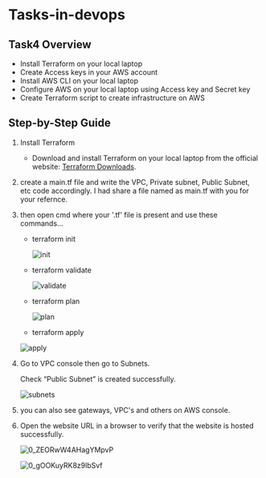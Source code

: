 # Tasks-in-devops

## Task4 Overview

- Install Terraform on your local laptop
- Create Access keys in your AWS account
- Install AWS CLI on your local laptop
- Configure AWS on your local laptop using Access key and Secret key
- Create Terraform script to create infrastructure on AWS

## Step-by-Step Guide

1. Install Terraform
   - Download and install Terraform on your local laptop from the official website: [Terraform Downloads](https://www.terraform.io/downloads.html).
2. create a main.tf file and write the VPC, Private subnet, Public Subnet, etc code accordingly. I had share a file named as main.tf with you for your refernce.
3. then open cmd where your '.tf' file is present and use these commands...

   - terraform init

     ![init](https://github.com/deepanshusharma007/Repo-devops-tasks/assets/68854274/1efcd570-6e75-48a3-b734-371225cc3215)

   - terraform validate

     ![validate](https://github.com/deepanshusharma007/Repo-devops-tasks/assets/68854274/1412a10e-50d3-46b9-b3d9-9c44e1c0949f)

   - terraform plan

     ![plan](https://github.com/deepanshusharma007/Repo-devops-tasks/assets/68854274/f9fef224-7956-4e2b-adc5-d61d73e38605)

   - terraform apply

    ![apply](https://github.com/deepanshusharma007/Repo-devops-tasks/assets/68854274/611a94eb-d22e-4d52-885c-d09a5cfe44f1)


4. Go to VPC console then go to Subnets.

   Check “Public Subnet” is created successfully.

   ![subnets](https://github.com/deepanshusharma007/Repo-devops-tasks/assets/68854274/a2655379-b9a6-4844-8f8f-a2e9387eaf7b)

5. you can also see gateways, VPC's and others on AWS console.
6. Open the website URL in a browser to verify that the website is hosted successfully.

   ![0_ZEORwW4AHagYMpvP](https://github.com/deepanshusharma007/Repo-devops-tasks/assets/68854274/b052884b-9e21-46d6-9e8c-433321a53ba8)

   ![0_gOOKuyRK8z9lbSvf](https://github.com/deepanshusharma007/Repo-devops-tasks/assets/68854274/81a02ffe-1830-4eef-adb4-c4cd21002de1)
   

